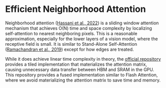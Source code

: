 # Efficient Neighborhood Attention

Neighborhood attention ([Hassani et al., 2022](https://arxiv.org/pdf/2204.07143.pdf)) is a
sliding window attention mechanism that achieves O(N) time and space complexity by localizing
self-attention to nearest neighboring pixels. This is a reasonable approximation, especially
for the lower layers of a vision model, where the receptive field is small. It is similar to
Stand-Alone Self-Attention ([Ramachandran et al., 2019](https://arxiv.org/pdf/1906.05909.pdf))
except for how edges are treated.

While it does achieve linear time complexity in theory, the [official repository](https://github.com/SHI-Labs/NATTEN)
provides a tiled implementation that materializes the attention matrix, causing unnecessary
data transfer between HBM and SRAM in the GPU. This repository provides a fused implementation
similar to Flash Attention, where we avoid materializing the attention matrix to save time and
memory.

<!--

### Benchmarks

Forward and backward pass comparison of the fused and original natten implementation. Run with
batch size 4, 3 heads, head dimension 64, and kernel size 5. The parameter on the x-axis is the
image size in 2D, so the number of tokens is the square of this value. All experiments run on
an A100 GPU.

| Forward Pass | Backward Pass |
|---------------------|------------------------|
| ![Forward](./assets/2d-fwd.png) | ![Backward](./assets/2d-bwd.png) |

-->
